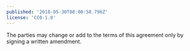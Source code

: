 ```yaml
---
published: '2018-05-30T08:00:58.796Z'
license: 'CC0-1.0'
---
```


The parties may change or add to the terms of this agreement only by signing a written amendment.
